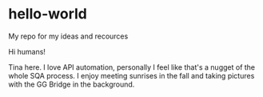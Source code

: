 # hello-world
My repo for my ideas and recources

Hi humans!

Tina here. I love API automation, personally I feel like that's a nugget of the whole SQA process.
I enjoy meeting sunrises in the fall and taking pictures with the GG Bridge in the background.
